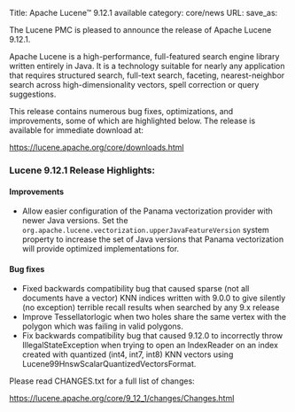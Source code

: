 Title: Apache Lucene™ 9.12.1 available
category: core/news
URL:
save_as:

The Lucene PMC is pleased to announce the release of Apache Lucene 9.12.1.

Apache Lucene is a high-performance, full-featured search engine library written entirely in Java. It is a technology suitable for nearly any application that requires structured search, full-text search, faceting, nearest-neighbor search across high-dimensionality vectors, spell correction or query suggestions.

This release contains numerous bug fixes, optimizations, and improvements, some of which are highlighted below. The release is available for immediate download at:

  <https://lucene.apache.org/core/downloads.html>

### Lucene 9.12.1 Release Highlights:

#### Improvements
 * Allow easier configuration of the Panama vectorization provider with newer Java versions. Set the `org.apache.lucene.vectorization.upperJavaFeatureVersion` system property to increase the set of Java versions that Panama vectorization will provide optimized implementations for.

#### Bug fixes
 * Fixed backwards compatibility bug that caused sparse (not all documents have a vector) KNN indices written with 9.0.0 to give silently (no exception) terrible recall results when searched by any 9.x release
 * Improve Tessellatorlogic when two holes share the same vertex with the polygon which was failing in valid polygons.
 * Fix backwards compatibility bug that caused 9.12.0 to incorrectly throw IllegalStateException when trying to open an IndexReader on an index created with quantized (int4, int7, int8) KNN vectors using Lucene99HnswScalarQuantizedVectorsFormat.

Please read CHANGES.txt for a full list of changes:

  <https://lucene.apache.org/core/9_12_1/changes/Changes.html>
